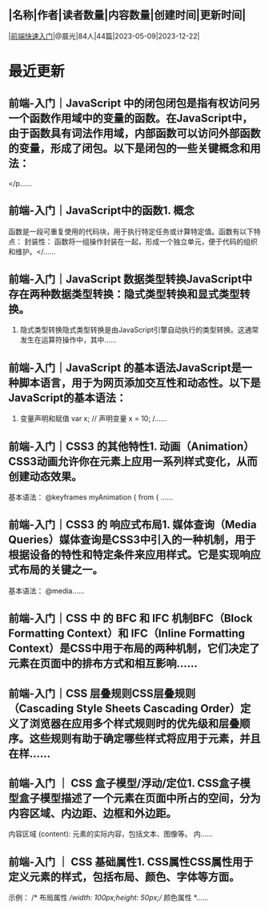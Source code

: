 |名称|作者|读者数量|内容数量|创建时间|更新时间|
---
|[前端快速入门](https://xiaobot.net/p/effortCG?refer=0b133df9-27dc-423b-8101-639049001c13)|@晨光|84人|44篇|2023-05-09|2023-12-22|

# 最近更新
## 前端-入门｜JavaScript 中的闭包闭包是指有权访问另一个函数作用域中的变量的函数。在JavaScript中，由于函数具有词法作用域，内部函数可以访问外部函数的变量，形成了闭包。以下是闭包的一些关键概念和用法：
</p......
## 前端-入门｜JavaScript中的函数1. 概念
函数是一段可重复使用的代码块，用于执行特定任务或计算特定值。函数有以下特点：
封装性： 函数将一组操作封装在一起，形成一个独立单元，便于代码的组织和维护。</......
## 前端-入门｜JavaScript 数据类型转换JavaScript中存在两种数据类型转换：隐式类型转换和显式类型转换。
1. 隐式类型转换隐式类型转换是由JavaScript引擎自动执行的类型转换。这通常发生在运算符操作中，其中......
## 前端-入门｜JavaScript 的基本语法JavaScript是一种脚本语言，用于为网页添加交互性和动态性。以下是JavaScript的基本语法：
1. 变量声明和赋值
var x; // 声明变量
x = 10; /......
## 前端-入门｜CSS3 的其他特性1. 动画（Animation）CSS3动画允许你在元素上应用一系列样式变化，从而创建动态效果。
基本语法：
@keyframes myAnimation {  from { ......
## 前端-入门｜CSS3 的 响应式布局1. 媒体查询（Media Queries）媒体查询是CSS3中引入的一种机制，用于根据设备的特性和特定条件来应用样式。它是实现响应式布局的关键之一。
基本语法：
@media......
## 前端-入门｜CSS 中 的 BFC 和 IFC 机制BFC（Block Formatting Context）和 IFC（Inline Formatting Context）是CSS中用于布局的两种机制，它们决定了元素在页面中的排布方式和相互影响......
## 前端-入门｜CSS 层叠规则CSS层叠规则（Cascading Style Sheets Cascading Order）定义了浏览器在应用多个样式规则时的优先级和层叠顺序。这些规则有助于确定哪些样式将应用于元素，并且在样......
## 前端-入门 ｜ CSS 盒子模型/浮动/定位1. CSS盒子模型盒子模型描述了一个元素在页面中所占的空间，分为内容区域、内边距、边框和外边距。
内容区域 (content): 元素的实际内容，包括文本、图像等。
内......
## 前端-入门 ｜ CSS 基础属性1. CSS属性CSS属性用于定义元素的样式，包括布局、颜色、字体等方面。
示例：
/* 布局属性 */width: 100px;height: 50px;​/* 颜色属性 *......

